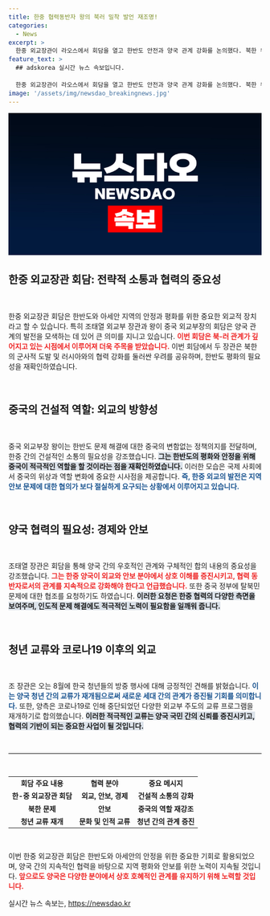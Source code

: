 ```yaml
---
title: 한중 협력동반자 왕의 북러 밀착 발언 재조명!
categories:
  - News
excerpt: >
  한중 외교장관이 라오스에서 회담을 열고 한반도 안전과 양국 관계 강화를 논의했다. 북한 위협에 대한 우려를 표하며 건설적 소통을 강조, 젊은 세대 교류 재개 소식도 전해져 기대를 모은다!
feature_text: >
  ## adskorea 실시간 뉴스 속보입니다.

  한중 외교장관이 라오스에서 회담을 열고 한반도 안전과 양국 관계 강화를 논의했다. 북한 위협에 대한 우려를 표하며 건설적 소통을 강조, 젊은 세대 교류 재개 소식도 전해져 기대를 모은다!
image: '/assets/img/newsdao_breakingnews.jpg'
---
```


<p><img src="/assets/img/newsdao_breakingnews.jpg" alt="adskorea 속보" /></p>

<h2 data-ke-size="size26">한중 외교장관 회담: 전략적 소통과 협력의 중요성</h2>

<p data-ke-size="size16">&nbsp;</p>

<p>한중 외교장관 회담은 한반도와 아세안 지역의 안정과 평화를 위한 중요한 외교적 장치라고 할 수 있습니다. 특히 조태열 외교부 장관과 왕이 중국 외교부장의 회담은 양국 관계의 발전을 모색하는 데 있어 큰 의미를 지니고 있습니다. <b><span style="color: #ee2323;">이번 회담은 북-러 관계가 깊어지고 있는 시점에서 이루어져 더욱 주목을 받았습니다.</span></b> 이번 회담에서 두 장관은 북한의 군사적 도발 및 러시아와의 협력 강화를 둘러싼 우려를 공유하며, 한반도 평화의 필요성을 재확인하였습니다.</p>

<p data-ke-size="size16">&nbsp;</p>

<h2 data-ke-size="size26">중국의 건설적 역할: 외교의 방향성</h2>

<p data-ke-size="size16">&nbsp;</p>

<p>중국 외교부장 왕이는 한반도 문제 해결에 대한 중국의 변함없는 정책의지를 전달하며, 한중 간의 건설적인 소통의 필요성을 강조했습니다. <b><span style="background-color: #21538527;">그는 한반도의 평화와 안정을 위해 중국이 적극적인 역할을 할 것이라는 점을 재확인하였습니다.</span></b> 이러한 모습은 국제 사회에서 중국의 위상과 역할 변화에 중요한 시사점을 제공합니다. <b><span style="color: #1a5490;">즉, 한중 외교의 발전은 지역 안보 문제에 대한 협의가 보다 절실하게 요구되는 상황에서 이루어지고 있습니다.</span></b></p>

<p data-ke-size="size16">&nbsp;</p>

<h2 data-ke-size="size26">양국 협력의 필요성: 경제와 안보</h2>

<p data-ke-size="size16">&nbsp;</p>

<p>조태열 장관은 회담을 통해 양국 간의 우호적인 관계와 구체적인 합의 내용의 중요성을 강조했습니다. <b><span style="color: #ee2323;">그는 한중 양국이 외교와 안보 분야에서 상호 이해를 증진시키고, 협력 동반자로서의 관계를 지속적으로 강화해야 한다고 언급했습니다.</span></b> 또한 중국 정부에 탈북민 문제에 대한 협조를 요청하기도 하였습니다. <b><span style="background-color: #21538527;">이러한 요청은 한중 협력의 다양한 측면을 보여주며, 인도적 문제 해결에도 적극적인 노력이 필요함을 일깨워 줍니다.</span></b> </p>

<p data-ke-size="size16">&nbsp;</p>

<h2 data-ke-size="size26">청년 교류와 코로나19 이후의 외교</h2>

<p data-ke-size="size16">&nbsp;</p>

<p>조 장관은 오는 8월에 한국 청년들의 방중 행사에 대해 긍정적인 견해를 밝혔습니다. <b><span style="color: #1a5490;">이는 양국 청년 간의 교류가 재개됨으로써 새로운 세대 간의 관계가 증진될 기회를 의미합니다.</span></b> 또한, 양측은 코로나19로 인해 중단되었던 다양한 외교부 주도의 교류 프로그램을 재개하기로 합의했습니다. <b><span style="background-color: #21538527;">이러한 적극적인 교류는 양국 국민 간의 신뢰를 증진시키고, 협력의 기반이 되는 중요한 사업이 될 것입니다.</span></b></p>

<p data-ke-size="size16">&nbsp;</p>

<hr style="height: 1px; border: none; background: #000;">

<p data-ke-size="size16">&nbsp;</p>

<table style="width: 100%; border-collapse: collapse;">
  <tr>
    <td style="text-align: center; height: 17px;"><b>회담 주요 내용</b></td>
    <td style="text-align: center; height: 17px;"><b>협력 분야</b></td>
    <td style="text-align: center; height: 17px;"><b>중요 메시지</b></td>
  </tr>
  <tr>
    <td style="text-align: center; height: 17px;"><b>한-중 외교장관 회담</b></td>
    <td style="text-align: center; height: 17px;"><b>외교, 안보, 경제</b></td>
    <td style="text-align: center; height: 17px;"><b>건설적 소통의 강화</b></td>
  </tr>
  <tr>
    <td style="text-align: center; height: 17px;"><b>북한 문제</b></td>
    <td style="text-align: center; height: 17px;"><b>안보</b></td>
    <td style="text-align: center; height: 17px;"><b>중국의 역할 재강조</b></td>
  </tr>
  <tr>
    <td style="text-align: center; height: 17px;"><b>청년 교류 재개</b></td>
    <td style="text-align: center; height: 17px;"><b>문화 및 인적 교류</b></td>
    <td style="text-align: center; height: 17px;"><b>청년 간의 관계 증진</b></td>
  </tr>
</table>

<p data-ke-size="size16">&nbsp;</p>

<p>이번 한중 외교장관 회담은 한반도와 아세안의 안정을 위한 중요한 기회로 활용되었으며, 양국 간의 지속적인 협력을 바탕으로 지역 평화와 안보를 위한 노력이 지속될 것입니다. <b><span style="color: #ee2323;">앞으로도 양국은 다양한 분야에서 상호 호혜적인 관계를 유지하기 위해 노력할 것입니다.</span></b></p>
실시간 뉴스 속보는, <a href="https://newsdao.kr" rel="dofollow">https://newsdao.kr</a>


